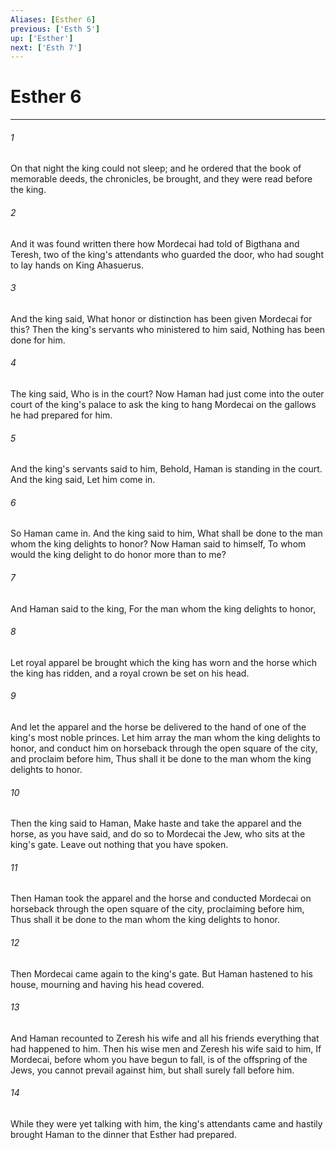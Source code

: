 ```yaml
---
Aliases: [Esther 6]
previous: ['Esth 5']
up: ['Esther']
next: ['Esth 7']
---
```

# Esther 6

***


###### 1 


On that night the king could not sleep; and he ordered that the book of memorable deeds, the chronicles, be brought, and they were read before the king. 


###### 2 


And it was found written there how Mordecai had told of Bigthana and Teresh, two of the king's attendants who guarded the door, who had sought to lay hands on King Ahasuerus. 


###### 3 


And the king said, What honor or distinction has been given Mordecai for this? Then the king's servants who ministered to him said, Nothing has been done for him. 


###### 4 


The king said, Who is in the court? Now Haman had just come into the outer court of the king's palace to ask the king to hang Mordecai on the gallows he had prepared for him. 


###### 5 


And the king's servants said to him, Behold, Haman is standing in the court. And the king said, Let him come in. 


###### 6 


So Haman came in. And the king said to him, What shall be done to the man whom the king delights to honor? Now Haman said to himself, To whom would the king delight to do honor more than to me? 


###### 7 


And Haman said to the king, For the man whom the king delights to honor, 


###### 8 


Let royal apparel be brought which the king has worn and the horse which the king has ridden, and a royal crown be set on his head. 


###### 9 


And let the apparel and the horse be delivered to the hand of one of the king's most noble princes. Let him array the man whom the king delights to honor, and conduct him on horseback through the open square of the city, and proclaim before him, Thus shall it be done to the man whom the king delights to honor. 


###### 10 


Then the king said to Haman, Make haste and take the apparel and the horse, as you have said, and do so to Mordecai the Jew, who sits at the king's gate. Leave out nothing that you have spoken. 


###### 11 


Then Haman took the apparel and the horse and conducted Mordecai on horseback through the open square of the city, proclaiming before him, Thus shall it be done to the man whom the king delights to honor. 


###### 12 


Then Mordecai came again to the king's gate. But Haman hastened to his house, mourning and having his head covered. 


###### 13 


And Haman recounted to Zeresh his wife and all his friends everything that had happened to him. Then his wise men and Zeresh his wife said to him, If Mordecai, before whom you have begun to fall, is of the offspring of the Jews, you cannot prevail against him, but shall surely fall before him. 


###### 14 


While they were yet talking with him, the king's attendants came and hastily brought Haman to the dinner that Esther had prepared.

